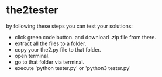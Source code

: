 # the2tester

by following these steps you can test your solutions:
 - click green code button. and download .zip file from there.
 - extract all the files to a folder.
 - copy your the2.py file to that folder.
 - open terminal.
 - go to that folder via terminal.
 - execute 'python tester.py' or 'python3 tester.py'
